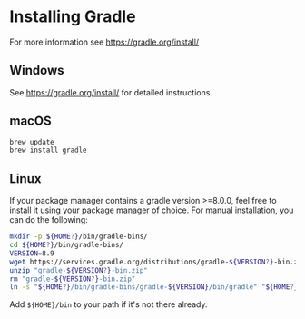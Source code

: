 # Installing Gradle

For more information see https://gradle.org/install/

## Windows

See https://gradle.org/install/ for detailed instructions.

## macOS

```bash
brew update
brew install gradle
```

## Linux

If your package manager contains a gradle version >=8.0.0, feel free to install it using your package manager of choice. For manual installation, you can do the following:

```bash
mkdir -p ${HOME?}/bin/gradle-bins/
cd ${HOME?}/bin/gradle-bins/
VERSION=8.9
wget https://services.gradle.org/distributions/gradle-${VERSION?}-bin.zip
unzip "gradle-${VERSION?}-bin.zip"
rm "gradle-${VERSION?}-bin.zip"
ln -s "${HOME?}/bin/gradle-bins/gradle-${VERSION}/bin/gradle" "${HOME?}/bin/gradle"
```

Add ```${HOME}/bin``` to your path if it's not there already.
